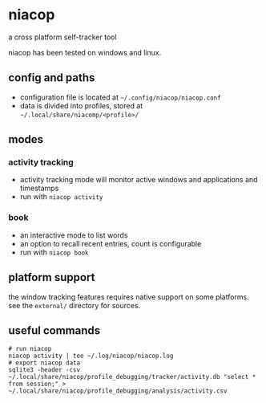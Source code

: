 
# niacop

a cross platform self-tracker tool

niacop has been tested on windows and linux.

## config and paths

+ configuration file is located at `~/.config/niacop/niacop.conf`
+ data is divided into profiles, stored at `~/.local/share/niacomp/<profile>/`

## modes

### activity tracking

+ activity tracking mode will monitor active windows and applications and timestamps
+ run with `niacop activity`

### book

+ an interactive mode to list words
+ an option to recall recent entries, count is configurable
+ run with `niacop book`

## platform support

the window tracking features requires native support on some platforms. see the `external/` directory for sources.

## useful commands
```
# run niacop
niacop activity | tee ~/.log/niacop/niacop.log
# export niacop data
sqlite3 -header -csv ~/.local/share/niacop/profile_debugging/tracker/activity.db "select * from session;" > ~/.local/share/niacop/profile_debugging/analysis/activity.csv
```

